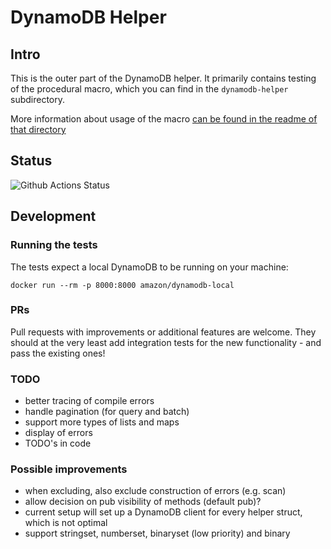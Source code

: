 # DynamoDB Helper

## Intro

This is the outer part of the DynamoDB helper. It primarily contains testing of the procedural macro, which you can find in the `dynamodb-helper` subdirectory.

More information about usage of the macro [can be found in the readme of that directory](./dynamodb-helper/README.md)

## Status

![Github Actions Status](https://github.com/VanOvermeire/dynamodb-helper/actions/workflows/github-deploy.yml/badge.svg)

## Development

### Running the tests

The tests expect a local DynamoDB to be running on your machine:

```
docker run --rm -p 8000:8000 amazon/dynamodb-local
```

### PRs

Pull requests with improvements or additional features are welcome. They should at the very least add integration tests for the new functionality - and pass the existing ones!

### TODO

- better tracing of compile errors
- handle pagination (for query and batch)
- support more types of lists and maps
- display of errors
- TODO's in code

### Possible improvements

- when excluding, also exclude construction of errors (e.g. scan)
- allow decision on pub visibility of methods (default pub)?
- current setup will set up a DynamoDB client for every helper struct, which is not optimal
- support stringset, numberset, binaryset (low priority) and binary
